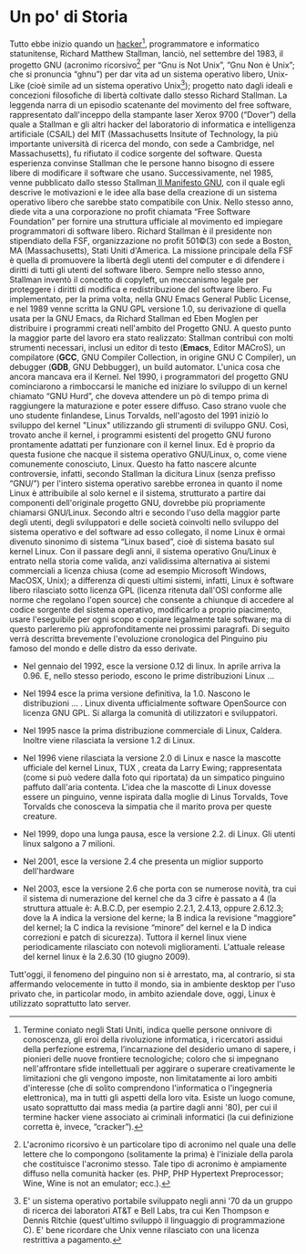 # Un po' di Storia

Tutto ebbe inizio quando un [hacker](https://it.wikisource.org/wiki/Codice_Libero/Appendice_B)[^1], programmatore e informatico statunitense, Richard Matthew Stallman, lanciò, nel settembre del 1983, il progetto GNU \(acronimo ricorsivo[^2] per “Gnu is Not Unix”, ”Gnu Non è Unix”; che si pronuncia “ghnu”\) per dar vita ad un sistema operativo libero, Unix-Like \(cioè simile ad un sistema operativo Unix[^3]\); progetto nato dagli ideali e concezioni filosofiche di libertà coltivate dallo stesso Richard Stallman. La leggenda narra di un episodio scatenante del movimento del free software, rappresentato dall'inceppo della stampante laser Xerox 9700 \(“Dover”\) della quale a Stallman e gli altri hacker del laboratorio di informatica e intelligenza artificiale \(CSAIL\) del MIT \(Massachusetts Insitute of Technology, la più importante università di ricerca del mondo, con sede a Cambridge, nel Massachusetts\), fu rifiutato il codice sorgente del software. Questa esperienza convinse Stallman che le persone hanno bisogno di essere libere di modificare il software che usano. Successivamente, nel 1985, venne pubblicato dallo stesso Stallman[ Il Manifesto GNU](https://www.gnu.org/gnu/manifesto.it.html), con il quale egli descrive le motivazioni e le idee alla base della creazione di un sistema operativo libero che sarebbe stato compatibile con Unix. Nello stesso anno, diede vita a una corporazione no profit chiamata “Free Software Foundation” per fornire una struttura ufficiale al movimento ed impiegare programmatori di software libero. Richard Stallman è il presidente non stipendiato della FSF, organizzazione no profit 501©\(3\) con sede a Boston, MA \(Massachusetts\), Stati Uniti d'America. La missione principale della FSF è quella di promuovere la libertà degli utenti del computer e di difendere i diritti di tutti gli utenti del software libero. Sempre nello stesso anno, Stallman inventò il concetto di copyleft, un meccanismo legale per proteggere i diritti di modifica e redistribuzione del software libero. Fu implementato, per la prima volta, nella GNU Emacs General Public License, e nel 1989 venne scritta la GNU GPL versione 1.0, su derivazione di quella usata per la GNU Emacs, da Richard Stallman ed Eben Moglen per distribuire i programmi creati nell'ambito del Progetto GNU. A questo punto la maggior parte del lavoro era stato realizzato: Stallman contribuì con molti strumenti necessari, inclusi un editor di testo \(**Emacs**, Editor MACroS\), un compilatore \(**GCC**, GNU Compiler Collection, in origine GNU C Compiler\), un debugger \(**GDB**, GNU Debbugger\), un build automator. L'unica cosa che ancora mancava era il Kernel. Nel 1990, i programmatori del progetto GNU cominciarono a rimboccarsi le maniche ed iniziare lo sviluppo di un kernel chiamato “GNU Hurd”, che doveva attendere un pò di tempo prima di raggiungere la maturazione e poter essere diffuso. Caso strano vuole che uno studente finlandese, Linus Torvalds, nell'agosto del 1991 iniziò lo sviluppo del kernel "Linux" utilizzando gli strumenti di sviluppo GNU. Così, trovato anche il kernel, i programmi esistenti del progetto GNU furono prontamente adattati per funzionare con il kernel linux. Ed è proprio da questa fusione che nacque il sistema operativo GNU/Linux, o, come viene comunemente conosciuto, Linux. Questo ha fatto nascere alcunte controversie, infatti, secondo Stallman la dicitura Linux \(senza prefisso “GNU/”\) per l'intero sistema operativo sarebbe erronea in quanto il nome Linux è attribuibile al solo kernel e il sistema, strutturato a partire dai componenti dell'originale progetto GNU, dovrebbe più propriamente chiamarsi GNU/Linux. Secondo altri e secondo l'uso della maggior parte degli utenti, degli sviluppatori e delle società coinvolti nello sviluppo del sistema operativo e del software ad esso collegato, il nome Linux è ormai divenuto sinonimo di sistema “Linux based”, cioè di sistema basato sul kernel Linux. Con il passare degli anni, il sistema operativo Gnu/Linux è entrato nella storia come valida, anzi validissima alternativa ai sistemi commerciali a licenza chiusa \(come ad esempio Microsoft Windows, MacOSX, Unix\); a differenza di questi ultimi sistemi, infatti, Linux è software libero rilasciato sotto licenza GPL \(licenza ritenuta dall'OSI conforme alle norme che regolano l'open source\) che consente a chiunque di accedere al codice sorgente del sistema operativo, modificarlo a proprio piacimento, usare l'eseguibile per ogni scopo e copiare legalmente tale software; ma di questo parleremo più approfonditamente nei prossimi paragrafi. Di seguito verrà descritta brevemente l'evoluzione cronologica del Pinguino piu famoso del mondo e delle distro da esso derivate.

* Nel gennaio del 1992, esce la versione 0.12 di linux. In aprile arriva la 0.96. E, nello stesso periodo, escono le prime distribuzioni Linux ...
* Nel 1994 esce la prima versione definitiva, la 1.0. Nascono le distribuzioni ... . Linux diventa ufficialmente software OpenSource con licenza GNU GPL. Si allarga la comunità di utilizzatori e sviluppatori.

* Nel 1995 nasce la prima distribuzione commerciale di Linux, Caldera. Inoltre viene rilasciata la versione 1.2 di Linux.

* Nel 1996 viene rilasciata la versione 2.0 di Linux e nasce la mascotte ufficiale del kernel Linux, TUX , creata da Larry Ewing; rappresentata \(come si può vedere dalla foto qui riportata\) da un simpatico pinguino paffuto dall'aria contenta. L'idea che la mascotte di Linux dovesse essere un pinguino, venne ispirata dalla moglie di Linus Torvalds, Tove Torvalds che conosceva la simpatia che il marito prova per queste creature.

* Nel 1999, dopo una lunga pausa, esce la versione 2.2. di Linux. Gli utenti linux salgono a 7 milioni.

* Nel 2001, esce la versione 2.4 che presenta un miglior supporto dell'hardware

* Nel 2003, esce la versione 2.6 che porta con se numerose novità, tra cui il sistema di numerazione del kernel che da 3 cifre è passato a 4 \(la struttura attuale è: A.B.C.D, per esempio 2.2.1, 2.4.13, oppure 2.6.12.3; dove la A indica la versione del kerne; la B indica la revisione “maggiore” del kernel; la C indica la revisione “minore” del kernel e la D indica correzioni e patch di sicurezza\). Tuttora il kernel linux viene periodicamente rilasciato con notevoli miglioramenti. L'attuale release del kernel linux è la 2.6.30 \(10 giugno 2009\).

Tutt'oggi, il fenomeno del pinguino non si è arrestato, ma, al contrario, si sta affermando velocemente in tutto il mondo, sia in ambiente desktop per l'uso privato che, in particolar modo, in ambito aziendale dove, oggi, Linux è utilizzato soprattutto lato server.

[^1]:  Termine coniato negli Stati Uniti, indica quelle persone onnivore di conoscenza, gli eroi della rivoluzione informatica, i ricercatori assidui della perfezione estrema, l’incarnazione del desiderio umano di sapere, i pionieri delle nuove frontiere tecnologiche; coloro che si impegnano nell'affrontare sfide intellettuali per aggirare o superare creativamente le limitazioni che gli vengono imposte, non limitatamente ai loro ambiti d'interesse \(che di solito comprendono l'informatica o l'ingegneria elettronica\), ma in tutti gli aspetti della loro vita. Esiste un luogo comune, usato soprattutto dai mass media \(a partire dagli anni '80\), per cui il termine hacker viene associato ai criminali informatici \(la cui definizione corretta è, invece, “cracker”\).

[^2]:  L'acronimo ricorsivo è un particolare tipo di acronimo nel quale una delle lettere che lo compongono \(solitamente la prima\) è l'iniziale della parola che costituisce l'acronimo stesso. Tale tipo di acronimo è ampiamente diffuso nella comunità hacker \(es. PHP, PHP Hypertext Preprocessor; Wine, Wine is not an emulator; ecc.\).

[^3]:  E' un sistema operativo portabile sviluppato negli anni '70 da un gruppo di ricerca dei laboratori AT&T e Bell Labs, tra cui Ken Thompson e Dennis Ritchie \(quest'ultimo sviluppò il linguaggio di programmazione C\). E' bene ricordare che Unix venne rilasciato con una licenza restrittiva a pagamento.

